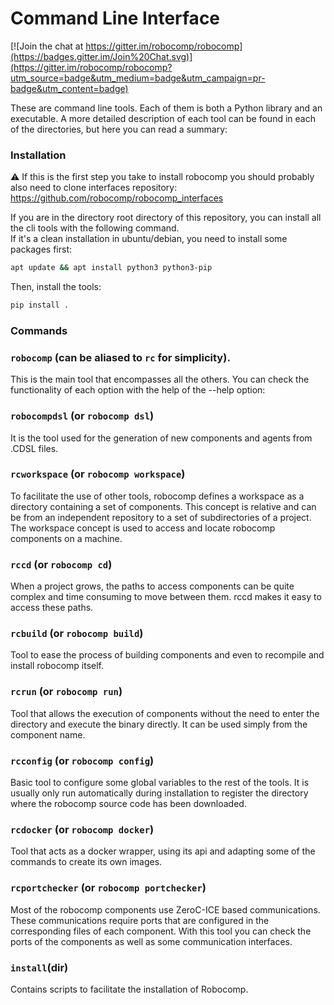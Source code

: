 # Command Line Interface 

[![Join the chat at https://gitter.im/robocomp/robocomp](https://badges.gitter.im/Join%20Chat.svg)](https://gitter.im/robocomp/robocomp?utm_source=badge&utm_medium=badge&utm_campaign=pr-badge&utm_content=badge)

These are command line tools. Each of them is both a Python library and an executable.
A more detailed description of each tool can be found in each of the directories, but here you can read a summary:

### Installation

:warning: If this is the first step you take to install robocomp you should probably also need to clone interfaces repository:
https://github.com/robocomp/robocomp_interfaces

If you are in the directory root directory of this repository, you can install all the cli tools with the following command.  
If it's a clean installation in ubuntu/debian, you need to install some packages first:
```bash
apt update && apt install python3 python3-pip
```
Then, install the tools:
```bash
pip install .
```
 

### Commands
### `robocomp` (can be aliased to `rc` for simplicity).
This is the main tool that encompasses all the others. You can check the functionality of each option with the help of the --help option:

### `robocompdsl` (or `robocomp dsl`)
It is the tool used for the generation of new components and agents from .CDSL<link> files.

### `rcworkspace` (or `robocomp workspace`)
To facilitate the use of other tools, robocomp defines a workspace as a directory containing a set of components. This concept is relative and can be from an independent repository to a set of subdirectories of a project. The workspace concept is used to access and locate robocomp components on a machine.

### `rccd` (or `robocomp cd`)
When a project grows, the paths to access components can be quite complex and time consuming to move between them. rccd makes it easy to access these paths.

### `rcbuild` (or `robocomp build`) 
Tool to ease the process of building components and even to recompile and install robocomp itself.

### `rcrun` (or `robocomp run`)
Tool that allows the execution of components without the need to enter the directory and execute the binary directly. It can be used simply from the component name.

### `rcconfig` (or `robocomp config`)
Basic tool to configure some global variables to the rest of the tools. It is usually only run automatically during installation to register the directory where the robocomp source code has been downloaded.

### `rcdocker` (or `robocomp docker`)
Tool that acts as a docker wrapper, using its api and adapting some of the commands to create its own images.

### `rcportchecker` (or `robocomp portchecker`)
Most of the robocomp components use ZeroC-ICE based communications. These communications require ports that are configured in the corresponding files of each component. With this tool you can check the ports of the components as well as some communication interfaces.

### `install`(dir)
Contains scripts to facilitate the installation of Robocomp.
